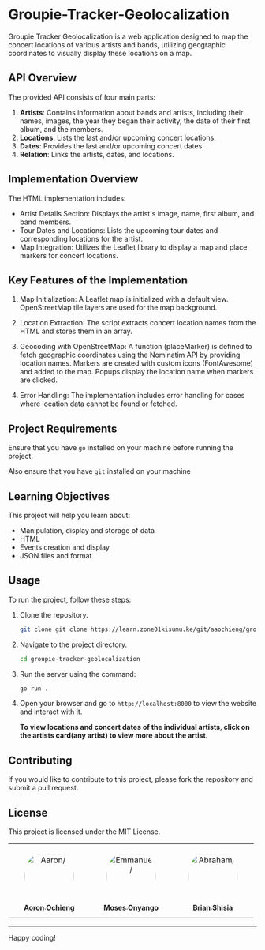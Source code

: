# Groupie-Tracker-Geolocalization

Groupie Tracker Geolocalization is a web application designed to map the concert locations of various artists and bands, utilizing geographic coordinates to visually display these locations on a map.

## API Overview

The provided API consists of four main parts:

1. **Artists**: Contains information about bands and artists, including their names, images, the year they began their activity, the date of their first album, and the members.
2. **Locations**: Lists the last and/or upcoming concert locations.
3. **Dates**: Provides the last and/or upcoming concert dates.
4. **Relation**: Links the artists, dates, and locations.

## Implementation Overview

The HTML implementation includes:

- Artist Details Section: Displays the artist's image, name, first album, and band members.
- Tour Dates and Locations: Lists the upcoming tour dates and corresponding locations for the artist.
- Map Integration: Utilizes the Leaflet library to display a map and place markers for concert locations.

## Key Features of the Implementation

1. Map Initialization:
    A Leaflet map is initialized with a default view.
    OpenStreetMap tile layers are used for the map background.

2. Location Extraction:
    The script extracts concert location names from the HTML and stores them in an array.

3. Geocoding with OpenStreetMap:
    A function (placeMarker) is defined to fetch geographic coordinates using the Nominatim API by providing location names.
    Markers are created with custom icons (FontAwesome) and added to the map.
    Popups display the location name when markers are clicked.

4. Error Handling:
    The implementation includes error handling for cases where location data cannot be found or fetched.

## Project Requirements

Ensure that you have `go` installed on your machine before running the project.

Also ensure that you have `git` installed on your machine 


## Learning Objectives

This project will help you learn about:

- Manipulation, display and storage of data
- HTML
- Events creation and display
- JSON files and format

## Usage

To run the project, follow these steps:

1. Clone the repository.
   
   ```bash
   git clone git clone https://learn.zone01kisumu.ke/git/aaochieng/groupie-tracker-geolocalization   

   ```

2. Navigate to the project directory.
   
   ```bash
   cd groupie-tracker-geolocalization
   ```

3. Run the server using the command:
   
   ```sh
   go run .
   ```

4. Open your browser and go to `http://localhost:8000` to view the website and interact with it.
   
   **To view locations and concert dates of the individual artists, click on the artists card(any artist) to view more about the artist.**

## Contributing

If you would like to contribute to this project, please fork the repository and submit a pull request.

## License

This project is licensed under the MIT License.

<table>
<tr>
    <td align="center" style="word-wrap: break-word; width: 150.0; height: 150.0">
        <a href=https://learn.zone01kisumu.ke/git/aaochieng>
            <img src=https://learn.zone01kisumu.ke/git/avatars/8a1b24358854eb12998a07c269542193?size=870 width="100;"  style="border-radius:50%;align-items:center;justify-content:center;overflow:hidden;padding-top:10px" alt=Aaron/>
            <br />
            <sub style="font-size:14px"><b>Aoron Ochieng</b></sub>
        </a>
    </td>
    <td align="center" style="word-wrap: break-word; width: 150.0; height: 150.0">
        <a href=https://learn.zone01kisumu.ke/git/moonyango>
            <img src=https://learn.zone01kisumu.ke/git/avatars/8f9cf111e69139c3033e3b9f679e91ce?size=870 width="100;"  style="border-radius:50%;align-items:center;justify-content:center;overflow:hidden;padding-top:10px" alt=Emmanuel/>
            <br />
            <sub style="font-size:14px"><b>Moses Onyango</b></sub>
        </a>
    </td>
    <td align="center" style="word-wrap: break-word; width: 150.0; height: 150.0">
        <a href=https://learn.zone01kisumu.ke/git/bshisia>
            <img src=https://learn.zone01kisumu.ke/git/avatars/e6b283b461701c3a0bde65d94393f768?size=870 width="100;"  style="border-radius:50%;align-items:center;justify-content:center;overflow:hidden;padding-top:10px" alt=Abraham/>
            <br />
            <sub style="font-size:14px"><b>Brian Shisia</b></sub>
        </a>
    </td>
</tr>
</table>

---

Happy coding!
